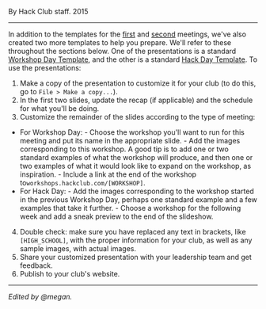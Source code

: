 By Hack Club staff. 2015

---

In addition to the templates for the [first](https://docs.google.com/presentation/d/1QhErlJS6rnqu78guPBWuJ1SUyPJKLbxzLNuSN9qVw0c/edit) and [second](https://docs.google.com/presentation/d/1WCerU9JhJY6L5kM7SrIlYcABwxpqcjmxmSRXilvWAaY/edit) meetings, we've also created two more templates to help you prepare. We'll refer to these throughout the sections below. One of the presentations is a standard [Workshop Day Template](https://docs.google.com/presentation/d/1LnbH5c7K-V608jMXNk3VyoVaZLaEuet7faHZCbYhOCs/edit), and the other is a standard [Hack Day Template](https://docs.google.com/presentation/d/1uIcNYRY5ZLaLgEMO_1p-ZPmdaxeh1osy-0UpDjG2Z7w/edit). To use the presentations:

1. Make a copy of the presentation to customize it for your club (to do this, go to `File > Make a copy...`).
2. In the first two slides, update the recap (if applicable) and the schedule for what you'll be doing.
3. Customize the remainder of the slides according to the type of meeting:
  -  For Workshop Day:
    -   Choose the workshop you'll want to run for this meeting and put its name in the appropriate slide.
    -   Add the images corresponding to this workshop. A good tip is to add one or two standard examples of what the workshop will produce, and then one or two examples of what it would look like to expand on the workshop, as inspiration.
    -   Include a link at the end of the workshop to`workshops.hackclub.com/[WORKSHOP]`.
  -  For Hack Day:
    -   Add the images corresponding to the workshop started in the previous Workshop Day, perhaps one standard example and a few examples that take it further.
    -   Choose a workshop for the following week and add a sneak preview to the end of the slideshow.
4. Double check: make sure you have replaced any text in brackets, like `[HIGH_SCHOOL]`, with the proper information for your club, as well as any sample images, with actual images.
5. Share your customized presentation with your leadership team and get feedback.
6. Publish to your club's website.

---

_Edited by @megan._